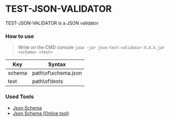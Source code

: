 # TEST-JSON-VALIDATOR

TEST-JSON-VALIDATOR is a JSON validator

### How to use

>Write on the CMD console ```java -jar json-test-validator-X.X.X.jar <schema> <test>```

| Key | Syntax |
| ------ | ------ |
| schema | path\of\schema.json |
| test | path\of\tests |

### Used Tools

- [Json Schema](https://json-schema.org)
- [Json Schema (Online tool)](https://jsonschema.net)
